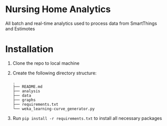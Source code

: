 # Nursing Home Analytics
All batch and real-time analytics used to process data from SmartThings and Estimotes

# Installation
1. Clone the repo to local machine
2. Create the following directory structure:

    ```
    .
    ├── README.md
    ├── analysis
    ├── data
    ├── graphs
    ├── requirements.txt
    └── weka_learning-curve_generator.py
    ```

3. Run `pip install -r requirements.txt` to install all necessary packages
